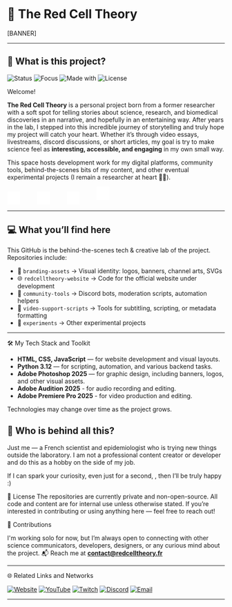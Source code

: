 # 🧬 The Red Cell Theory

[BANNER]

---

## 🧬 What is this project?

![Status](https://img.shields.io/badge/status-in_progress-yellow)
![Focus](https://img.shields.io/badge/focus-science_storytelling-blueviolet)
![Made with](https://img.shields.io/badge/made_with-curiosity_&_passion-ff69b4)
![License](https://img.shields.io/badge/license-Proprietary-lightgrey)

Welcome!

**The Red Cell Theory** is a personal project born from a former researcher with a soft spot for telling stories about science, research, and biomedical discoveries in an narrative, and hopefully in an entertaining way. After years in the lab, I stepped into this incredible journey of storytelling and truly hope my project will catch your heart. Whether it’s through video essays, livestreams, discord discussions, or short articles, my goal is try to make science feel as **interesting, accessible, and engaging** in my own small way. 

This space hosts development work for my digital platforms, community tools, behind-the-scenes bits of my content, and other eventual experimental projects (I remain a researcher at heart 🧪✨).

<p align="left">
<a href="https://www.youtube.com/@redcelltheory" target="_blank"  rel="noopener noreferrer" style="margin-right: 20px; text-decoration: none; border-bottom: none;">
  <img src="https://raw.githubusercontent.com/redcelltheory/branding-assets/refs/heads/main/popular-logos/youtube.svg" alt="YouTube" style="height: 30px; margin-right: 15px; vertical-align: middle;"/>
</a>
<a href="https://twitch.tv/theredcelltheory" target="_blank"  rel="noopener noreferrer" style="margin-right: 20px; text-decoration: none; border-bottom: none;">
  <img src="https://raw.githubusercontent.com/redcelltheory/branding-assets/refs/heads/main/popular-logos/twitch.svg" alt="Twitch" style="height: 30px; margin-right: 15px; vertical-align: middle;"/>
</a>
<a href="" target="_blank"  rel="noopener noreferrer" style="margin-right: 20px; text-decoration: none; border-bottom: none;">
  <img src="https://raw.githubusercontent.com/redcelltheory/branding-assets/refs/heads/main/popular-logos/discord.svg" alt="Discord" style="height: 30px; margin-right: 15px; vertical-align: middle;"/>
</a>
<a href="https://github.com/redcelltheory" target="_blank"  rel="noopener noreferrer" text-decoration: none; border-bottom: none;">
  <img src="https://raw.githubusercontent.com/redcelltheory/branding-assets/refs/heads/main/popular-logos/github.svg" alt="GitHub" style="height: 30px;" vertical-align: middle;/>
</a>
</p>

---

## 💻 What you’ll find here

This GitHub is the behind-the-scenes tech & creative lab of the project. Repositories include:

- 🎨 `branding-assets` → Visual identity: logos, banners, channel arts, SVGs
- 🌐 `redcelltheory-website` → Code for the official website under development
- 🤖 `community-tools` → Discord bots, moderation scripts, automation helpers
- 🎥 `video-support-scripts` → Tools for subtitling, scripting, or metadata formatting
- 🧪 `experiments` → Other experimental projects

---

🛠️ My Tech Stack and Toolkit

- **HTML, CSS, JavaScript** — for website development and visual layouts.
- **Python 3.12** — for scripting, automation, and various backend tasks.
- **Adobe Photoshop 2025** — for graphic design, including banners, logos, and other visual assets.
- **Adobe Audition 2025** - for audio recording and editing.
- **Adobe Premiere Pro 2025** - for video production and editing.

Technologies may change over time as the project grows.


## 🧠 Who is behind all this?

Just me — a French scientist and epidemiologist who is trying new things outside the laboratory.
I am not a professional content creator or developer and do this as a hobby on the side of my job.

If I can spark your curiosity, even just for a second, , then I’ll be truly happy :)

📜 License
The repositories are currently private and non-open-source. All code and content are for internal use unless otherwise stated. If you’re interested in contributing or using anything here — feel free to reach out!

🤝 Contributions

I'm working solo for now, but I’m always open to connecting with other science communicators, developers, designers, or any curious mind about the project.
📬 Reach me at **contact@redcelltheory.fr**

---

🌐 Related Links and Networks

[![Website](https://img.shields.io/badge/Website-blue?style=for-the-badge&logo=firefoxbrowser&logoColor=white)](https://www.redcelltheory.fr)
[![YouTube](https://img.shields.io/badge/YouTube-%23FF0000.svg?style=for-the-badge&logo=YouTube&logoColor=white)](https://www.youtube.com/@redcelltheory)
[![Twitch](https://img.shields.io/badge/Twitch-%239146FF.svg?style=for-the-badge&logo=Twitch&logoColor=white)](https://twitch.tv/theredcelltheory)
[![Discord](https://img.shields.io/badge/Discord-%235865F2.svg?style=for-the-badge&logo=discord&logoColor=white)](https://discord.gg/yourserver)
[![Email](https://img.shields.io/badge/Email-grey?style=for-the-badge&logo=gmail&logoColor=white)](mailto:contact@redcelltheory.fr)

---
